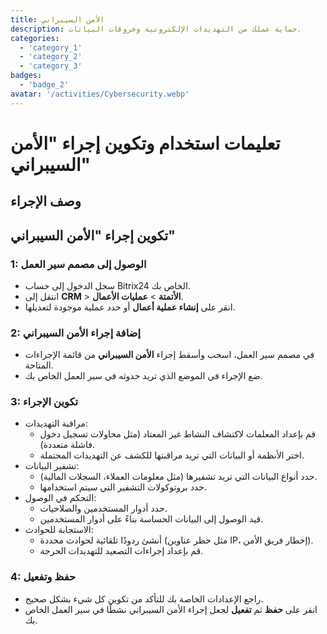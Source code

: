 ```yaml
---
title: الأمن السيبراني
description: حماية عملك من التهديدات الإلكترونية وخروقات البيانات.
categories: 
  - 'category_1'
  - 'category_2'
  - 'category_3'
badges: 
  - 'badge_2'
avatar: '/activities/Cybersecurity.webp'
---
```

# تعليمات استخدام وتكوين إجراء "الأمن السيبراني"

## وصف الإجراء

## **تكوين إجراء "الأمن السيبراني"**

### 1: الوصول إلى مصمم سير العمل
- سجل الدخول إلى حساب Bitrix24 الخاص بك.
- انتقل إلى **CRM** > **الأتمتة** > **عمليات الأعمال**.
- انقر على **إنشاء عملية أعمال** أو حدد عملية موجودة لتعديلها.

### 2: إضافة إجراء الأمن السيبراني
- في مصمم سير العمل، اسحب وأسقط إجراء **الأمن السيبراني** من قائمة الإجراءات المتاحة.
- ضع الإجراء في الموضع الذي تريد حدوثه في سير العمل الخاص بك.

### 3: تكوين الإجراء
- مراقبة التهديدات:
  - قم بإعداد المعلمات لاكتشاف النشاط غير المعتاد (مثل محاولات تسجيل دخول فاشلة متعددة).
  - اختر الأنظمة أو البيانات التي تريد مراقبتها للكشف عن التهديدات المحتملة.
- تشفير البيانات:
  - حدد أنواع البيانات التي تريد تشفيرها (مثل معلومات العملاء، السجلات المالية).
  - حدد بروتوكولات التشفير التي سيتم استخدامها.
- التحكم في الوصول:
  - حدد أدوار المستخدمين والصلاحيات.
  - قيد الوصول إلى البيانات الحساسة بناءً على أدوار المستخدمين.
- الاستجابة للحوادث:
  - أنشئ ردودًا تلقائية لحوادث محددة (مثل حظر عناوين IP، إخطار فريق الأمن).
  - قم بإعداد إجراءات التصعيد للتهديدات الحرجة.

### 4: حفظ وتفعيل
- راجع الإعدادات الخاصة بك للتأكد من تكوين كل شيء بشكل صحيح.
- انقر على **حفظ** ثم **تفعيل** لجعل إجراء الأمن السيبراني نشطًا في سير العمل الخاص بك.